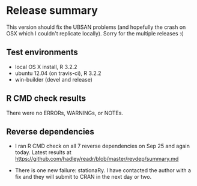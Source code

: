 # Release summary

This version should fix the UBSAN problems (and hopefully the crash on OSX which I couldn't replicate locally). Sorry for the multiple releases :(

## Test environments
* local OS X install, R 3.2.2
* ubuntu 12.04 (on travis-ci), R 3.2.2
* win-builder (devel and release)

## R CMD check results
There were no ERRORs, WARNINGs, or NOTEs.

## Reverse dependencies

* I ran R CMD check on all 7 reverse dependencies on Sep 25 and again today.
  Latest results at https://github.com/hadley/readr/blob/master/revdep/summary.md

* There is one new failure: stationaRy. I have contacted the author with 
  a fix and they will submit to CRAN in the next day or two.
  
  
